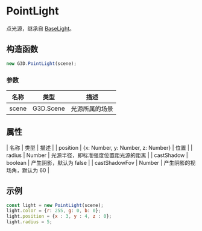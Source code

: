 # PointLight

点光源，继承自 [BaseLight](./BaseLight)。

## 构造函数

```javascript
new G3D.PointLight(scene);
```

### 参数

| 名称          | 类型                              | 描述                                 |
| ------------- | --------------------------------- | ------------------------------------ |
| scene         | G3D.Scene                         | 光源所属的场景                       |

## 属性

| 名称          | 类型                              | 描述                                 |
| position      | {x: Number, y: Number, z: Number} | 位置                                 |
| radius        | Number                            | 光源半径，即标准强度位置距光源的距离 |
| castShadow    | boolean                           | 产生阴影，默认为 false               |
| castShadowFov | Number                            | 产生阴影的视场角，默认为 60          |

## 示例

```javascript
const light = new PointLight(scene);
light.color = {r: 255, g: 0, b: 0};
light.position = {x : 3, y : 4, z : 0};
light.radius = 5;
```